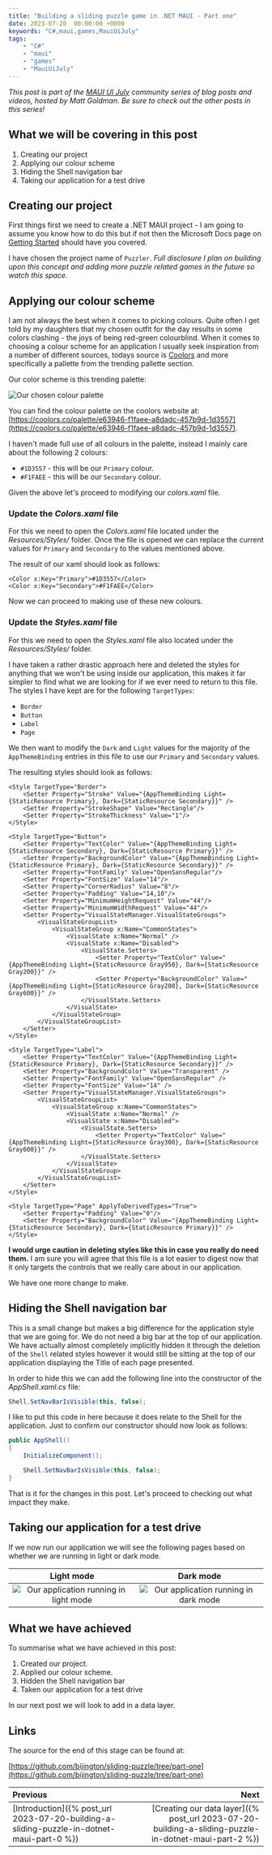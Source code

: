 ```yaml
---
title: "Building a sliding puzzle game in .NET MAUI - Part one"
date: 2023-07-20  00:00:00 +0000
keywords: "C#,maui,games,MauiUiJuly"
tags:
    - "C#"
    - "maui"
    - "games"
    - "MauiUiJuly"
---
```


*This post is part of the [MAUI UI July](https://goforgoldman.com/posts/maui-ui-july-23/) community series of blog posts and videos, hosted by Matt Goldman. Be sure to check out the other posts in this series!*

## What we will be covering in this post

1. Creating our project
1. Applying our colour scheme
1. Hiding the Shell navigation bar
1. Taking our application for a test drive

## Creating our project

First things first we need to create a .NET MAUI project - I am going to assume you know how to do this but if not then the Microsoft Docs page on [Getting Started](https://docs.microsoft.com/dotnet/maui/get-started/first-app) should have you covered.

I have chosen the project name of `Puzzler`. *Full disclosure I plan on building upon this concept and adding more puzzle related games in the future so watch this space.*

## Applying our colour scheme

I am not always the best when it comes to picking colours. Quite often I get told by my daughters that my chosen outfit for the day results in some colors clashing - the joys of being red-green colourblind. When it comes to choosing a colour scheme for an application I usually seek inspiration from a number of different sources, todays source is [Coolors](https://coolors.co) and more specifically a pallette from the trending pallette section.

Our color scheme is this trending palette:

![Our chosen colour palette](/images/2023-07-20-building-a-sliding-puzzle-in-dotnet-maui-part-1/palette.png)

You can find the colour palette on the coolors website at: [https://coolors.co/palette/e63946-f1faee-a8dadc-457b9d-1d3557](https://coolors.co/palette/e63946-f1faee-a8dadc-457b9d-1d3557).

I haven't made full use of all colours in the palette, instead I mainly care about the following 2 colours:

- `#1D3557` - this will be our `Primary` colour.
- `#F1FAEE` - this will be our `Secondary` colour.

Given the above let's proceed to modifying our *colors.xaml* file.

### Update the *Colors.xaml* file

For this we need to open the *Colors.xaml* file located under the *Resources/Styles/* folder. Once the file is opened we can replace the current values for `Primary` and `Secondary` to the values mentioned above.

The result of our xaml should look as follows:

```xaml
<Color x:Key="Primary">#1D3557</Color>
<Color x:Key="Secondary">#F1FAEE</Color>
```

Now we can proceed to making use of these new colours.

### Update the *Styles.xaml* file

For this we need to open the *Styles.xaml* file also located under the *Resources/Styles/* folder.

I have taken a rather drastic approach here and deleted the styles for anything that we won't be using inside our application, this makes it far simpler to find what we are looking for if we ever need to return to this file. The styles I have kept are for the following `TargetTypes`:

- `Border`
- `Button`
- `Label`
- `Page`

We then want to modify the `Dark` and `Light` values for the majority of the `AppThemeBinding` entries in this file to use our `Primary` and `Secondary` values.

The resulting styles should look as follows:

```xaml
<Style TargetType="Border">
    <Setter Property="Stroke" Value="{AppThemeBinding Light={StaticResource Primary}, Dark={StaticResource Secondary}}" />
    <Setter Property="StrokeShape" Value="Rectangle"/>
    <Setter Property="StrokeThickness" Value="1"/>
</Style>

<Style TargetType="Button">
    <Setter Property="TextColor" Value="{AppThemeBinding Light={StaticResource Secondary}, Dark={StaticResource Primary}}" />
    <Setter Property="BackgroundColor" Value="{AppThemeBinding Light={StaticResource Primary}, Dark={StaticResource Secondary}}" />
    <Setter Property="FontFamily" Value="OpenSansRegular"/>
    <Setter Property="FontSize" Value="14"/>
    <Setter Property="CornerRadius" Value="8"/>
    <Setter Property="Padding" Value="14,10"/>
    <Setter Property="MinimumHeightRequest" Value="44"/>
    <Setter Property="MinimumWidthRequest" Value="44"/>
    <Setter Property="VisualStateManager.VisualStateGroups">
        <VisualStateGroupList>
            <VisualStateGroup x:Name="CommonStates">
                <VisualState x:Name="Normal" />
                <VisualState x:Name="Disabled">
                    <VisualState.Setters>
                        <Setter Property="TextColor" Value="{AppThemeBinding Light={StaticResource Gray950}, Dark={StaticResource Gray200}}" />
                        <Setter Property="BackgroundColor" Value="{AppThemeBinding Light={StaticResource Gray200}, Dark={StaticResource Gray600}}" />
                    </VisualState.Setters>
                </VisualState>
            </VisualStateGroup>
        </VisualStateGroupList>
    </Setter>
</Style>

<Style TargetType="Label">
    <Setter Property="TextColor" Value="{AppThemeBinding Light={StaticResource Primary}, Dark={StaticResource Secondary}}" />
    <Setter Property="BackgroundColor" Value="Transparent" />
    <Setter Property="FontFamily" Value="OpenSansRegular" />
    <Setter Property="FontSize" Value="14" />
    <Setter Property="VisualStateManager.VisualStateGroups">
        <VisualStateGroupList>
            <VisualStateGroup x:Name="CommonStates">
                <VisualState x:Name="Normal" />
                <VisualState x:Name="Disabled">
                    <VisualState.Setters>
                        <Setter Property="TextColor" Value="{AppThemeBinding Light={StaticResource Gray300}, Dark={StaticResource Gray600}}" />
                    </VisualState.Setters>
                </VisualState>
            </VisualStateGroup>
        </VisualStateGroupList>
    </Setter>
</Style>

<Style TargetType="Page" ApplyToDerivedTypes="True">
    <Setter Property="Padding" Value="0"/>
    <Setter Property="BackgroundColor" Value="{AppThemeBinding Light={StaticResource Secondary}, Dark={StaticResource Primary}}" />
</Style>
```

**I would urge caution in deleting styles like this in case you really do need them.** I am sure you will agree that this file is a lot easier to digest now that it only targets the controls that we really care about in our application.

We have one more change to make.

## Hiding the Shell navigation bar

This is a small change but makes a big difference for the application style that we are going for. We do not need a big bar at the top of our application. We have actually almost completely implicitly hidden it through the deletion of the `Shell` related styles however it would still be sitting at the top of our application displaying the Title of each page presented.

In order to hide this we can add the following line into the constructor of the *AppShell.xaml.cs* file:

```csharp
Shell.SetNavBarIsVisible(this, false);
```

I like to put this code in here because it does relate to the Shell for the application. Just to confirm our constructor should now look as follows:

```csharp
public AppShell()
{
    InitializeComponent();

    Shell.SetNavBarIsVisible(this, false);
}
```

That is it for the changes in this post. Let's proceed to checking out what impact they make.

## Taking our application for a test drive

If we now run our application we will see the following pages based on whether we are running in light or dark mode.

Light mode             |  Dark mode
:-------------------------:|:-------------------------:
![Our application running in light mode](/images/2023-07-20-building-a-sliding-puzzle-in-dotnet-maui-part-1/result-1.png)  |  ![Our application running in dark mode](/images/2023-07-20-building-a-sliding-puzzle-in-dotnet-maui-part-1/result-2.png)

## What we have achieved

To summarise what we have achieved in this post:

1. Created our project.
1. Applied our colour scheme.
1. Hidden the Shell navigation bar
1. Taken our application for a test drive

In our next post we will look to add in a data layer.

## Links

The source for the end of this stage can be found at:

[https://github.com/bijington/sliding-puzzle/tree/part-one](https://github.com/bijington/sliding-puzzle/tree/part-one)

Previous             |  Next
:-------------------------|-------------------------:
[Introduction]({% post_url 2023-07-20-building-a-sliding-puzzle-in-dotnet-maui-part-0 %}) | [Creating our data layer]({% post_url 2023-07-20-building-a-sliding-puzzle-in-dotnet-maui-part-2 %})
